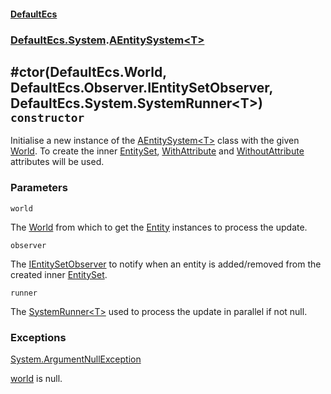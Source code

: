 #### [DefaultEcs](./DefaultEcs.md 'DefaultEcs')
### [DefaultEcs.System](./DefaultEcs.md#DefaultEcs-System 'DefaultEcs.System').[AEntitySystem&lt;T&gt;](./DefaultEcs-System-AEntitySystem-T-.md 'DefaultEcs.System.AEntitySystem&lt;T&gt;')
## #ctor(DefaultEcs.World, DefaultEcs.Observer.IEntitySetObserver, DefaultEcs.System.SystemRunner&lt;T&gt;) `constructor`
Initialise a new instance of the [AEntitySystem&lt;T&gt;](./DefaultEcs-System-AEntitySystem-T-.md 'DefaultEcs.System.AEntitySystem&lt;T&gt;') class with the given [World](./DefaultEcs-World.md 'DefaultEcs.World').
To create the inner [EntitySet](./DefaultEcs-EntitySet.md 'DefaultEcs.EntitySet'), [WithAttribute](./DefaultEcs-System-WithAttribute.md 'DefaultEcs.System.WithAttribute') and [WithoutAttribute](./DefaultEcs-System-WithoutAttribute.md 'DefaultEcs.System.WithoutAttribute') attributes will be used.
### Parameters

<a name='DefaultEcs-System-AEntitySystem-T---ctor(DefaultEcs-World-_DefaultEcs-Observer-IEntitySetObserver-_DefaultEcs-System-SystemRunner-T-)-world'></a>
`world`

The [World](./DefaultEcs-World.md 'DefaultEcs.World') from which to get the [Entity](./DefaultEcs-Entity.md 'DefaultEcs.Entity') instances to process the update.

<a name='DefaultEcs-System-AEntitySystem-T---ctor(DefaultEcs-World-_DefaultEcs-Observer-IEntitySetObserver-_DefaultEcs-System-SystemRunner-T-)-observer'></a>
`observer`

The [IEntitySetObserver](./DefaultEcs-Observer-IEntitySetObserver.md 'DefaultEcs.Observer.IEntitySetObserver') to notify when an entity is added/removed from the created inner [EntitySet](./DefaultEcs-EntitySet.md 'DefaultEcs.EntitySet').

<a name='DefaultEcs-System-AEntitySystem-T---ctor(DefaultEcs-World-_DefaultEcs-Observer-IEntitySetObserver-_DefaultEcs-System-SystemRunner-T-)-runner'></a>
`runner`

The [SystemRunner&lt;T&gt;](./DefaultEcs-System-SystemRunner-T-.md 'DefaultEcs.System.SystemRunner&lt;T&gt;') used to process the update in parallel if not null.
### Exceptions

[System.ArgumentNullException](https://docs.microsoft.com/en-us/dotnet/api/System.ArgumentNullException 'System.ArgumentNullException')

[world](#DefaultEcs-System-AEntitySystem-T---ctor(DefaultEcs-World-_DefaultEcs-Observer-IEntitySetObserver-_DefaultEcs-System-SystemRunner-T-)-world 'DefaultEcs.System.AEntitySystem&lt;T&gt;.#ctor(DefaultEcs.World, DefaultEcs.Observer.IEntitySetObserver, DefaultEcs.System.SystemRunner&lt;T&gt;).world') is null.
